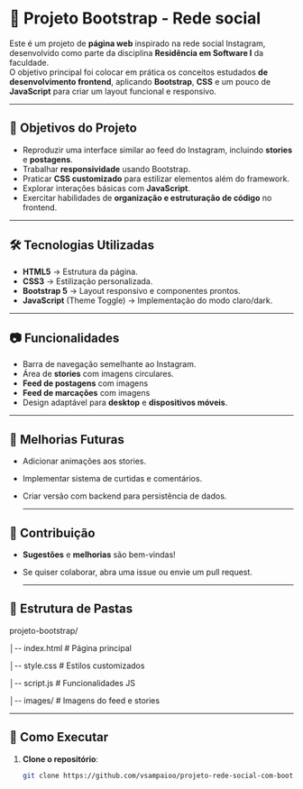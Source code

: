 # 📸 Projeto Bootstrap - Rede social 

Este é um projeto de **página web** inspirado na rede social Instagram, desenvolvido como parte da disciplina **Residência em Software I** da faculdade.  
O objetivo principal foi colocar em prática os conceitos estudados **de desenvolvimento frontend**, aplicando **Bootstrap**, **CSS** e um pouco de **JavaScript** para criar um layout funcional e responsivo.

---

## 🎯 Objetivos do Projeto

- Reproduzir uma interface similar ao feed do Instagram, incluindo **stories** e **postagens**.
- Trabalhar **responsividade** usando Bootstrap.
- Praticar **CSS customizado** para estilizar elementos além do framework.
- Explorar interações básicas com **JavaScript**.
- Exercitar habilidades de **organização e estruturação de código** no frontend.

---

## 🛠️ Tecnologias Utilizadas

- **HTML5** → Estrutura da página.
- **CSS3** → Estilização personalizada.
- **Bootstrap 5** → Layout responsivo e componentes prontos.
- **JavaScript** (Theme Toggle) → Implementação do modo claro/dark.

---

## 📷 Funcionalidades

- Barra de navegação semelhante ao Instagram.
- Área de **stories** com imagens circulares.
- **Feed de postagens** com imagens
- **Feed de marcações** com imagens
- Design adaptável para **desktop** e **dispositivos móveis**.

---

## 📌 Melhorias Futuras

- Adicionar animações aos stories.

- Implementar sistema de curtidas e comentários.

- Criar versão com backend para persistência de dados.

  ---

## 🤝 Contribuição

- **Sugestões** e **melhorias** são bem-vindas!
- Se quiser colaborar, abra uma issue ou envie um pull request.

  ---

## 📂 Estrutura de Pastas

projeto-bootstrap/

│-- index.html # Página principal

│-- style.css # Estilos customizados

│-- script.js # Funcionalidades JS

│-- images/ # Imagens do feed e stories


---

## 🚀 Como Executar

1. **Clone o repositório**:
   ```bash
   git clone https://github.com/vsampaioo/projeto-rede-social-com-bootstrap.git
